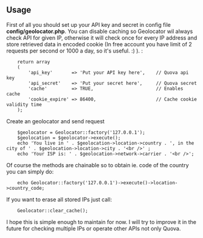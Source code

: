 ## Usage

First of all you should set up your API key and secret in config file **config/geolocator.php**. You can disable caching so Geolocator wil always check API for given IP, otherwise it will check once for every IP address and store retrieved data in encoded cookie (In free account you have limit of 2 requests per second or 1000 a day, so it's useful. :) ). :

		return array
		(
			'api_key'       => 'Put your API key here',    // Quova api key
			'api_secret'    => 'Put your secret here',     // Quova secret
			'cache'         => TRUE,                       // Enables cache
			'cookie_expire' => 86400,                      // Cache cookie validity time
		);

Create an geolocator and send request

		$geolocator = Geolocator::factory('127.0.0.1');
		$geolocation = $geolocator->execute();
		echo 'You live in ' . $geolocation->location->country . ', in the city of ' . $geolocation->location->city . '<br />' ; 
		echo 'Your ISP is: ' . $geolocation->network->carrier . '<br />';

Of course the methods are chainable so to obtain ie. code of the country you can simply do:

		echo Geolocator::factory('127.0.0.1')->execute()->location->country_code;

If you want to erase all stored IPs just call:

		Geolocator::clear_cache();

I hope this is simple enough to maintain for now. I will try to improve it in the future for checking multiple IPs or operate other APIs not only Quova.
